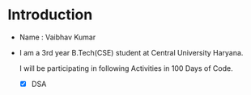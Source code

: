 # Introduction
- Name :  Vaibhav Kumar <br>
- I am a 3rd  year B.Tech(CSE) student at Central University Haryana.

  I will be participating in following Activities in 100 Days of Code.
  - [x] DSA